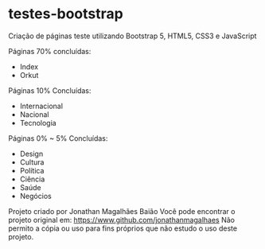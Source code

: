 # testes-bootstrap
Criação de páginas teste utilizando Bootstrap 5, HTML5, CSS3 e JavaScript

Páginas 70% concluídas:
 - Index
 - Orkut

Páginas 10% Concluídas:
 - Internacional
 - Nacional
 - Tecnologia

Páginas 0% ~ 5% Concluídas:
 - Design
 - Cultura
 - Política
 - Ciência
 - Saúde
 - Negócios

Projeto criado por Jonathan Magalhães Baião
Você pode encontrar o projeto original em: https://www.github.com/jonathanmagalhaes
Não permito a cópia ou uso para fins próprios que não estudo o uso deste projeto.
